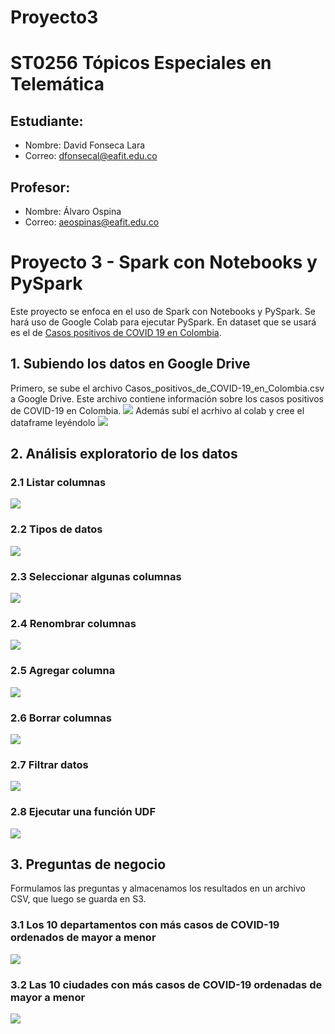# Proyecto3
# ST0256 Tópicos Especiales en Telemática

## Estudiante:
- Nombre: David Fonseca Lara
- Correo: dfonsecal@eafit.edu.co

## Profesor:
- Nombre: Álvaro Ospina
- Correo: aeospinas@eafit.edu.co

# Proyecto 3 - Spark con Notebooks y PySpark
Este proyecto se enfoca en el uso de Spark con Notebooks y PySpark. Se hará uso de Google Colab para ejecutar PySpark.
En dataset que se usará es el de [Casos positivos de COVID 19 en Colombia](https://www.datos.gov.co/api/views/gt2j-8ykr/rows.csv?accessType=DOWNLOAD).

## 1. Subiendo los datos en Google Drive
Primero, se sube el archivo Casos_positivos_de_COVID-19_en_Colombia.csv a Google Drive. Este archivo contiene información sobre los casos positivos de COVID-19 en Colombia.
![](./Images/ArchivoDrive.png)
Además subí el acrhivo al colab y cree el dataframe leyéndolo
![](./Images/ArchivoyDF.png)

## 2. Análisis exploratorio de los datos
### 2.1 Listar columnas
![](./Images/2-1.png)

### 2.2 Tipos de datos
![](./Images/2-2.png)

### 2.3 Seleccionar algunas columnas
![](./Images/2-3.png)

### 2.4 Renombrar columnas
![](./Images/2-4.png)

### 2.5 Agregar columna
![](./Images/2-5.png)

### 2.6 Borrar columnas
![](./Images/2-6.png)

### 2.7 Filtrar datos
![](./Images/2-7.png)

### 2.8 Ejecutar una función UDF
![](./Images/2-8.png)

## 3. Preguntas de negocio
Formulamos las preguntas y almacenamos los resultados en un archivo CSV, que luego se guarda en S3.

### 3.1 Los 10 departamentos con más casos de COVID-19 ordenados de mayor a menor
![](./Images/3-1.png)

### 3.2 Las 10 ciudades con más casos de COVID-19 ordenadas de mayor a menor
![](./Images/3-2.png)

